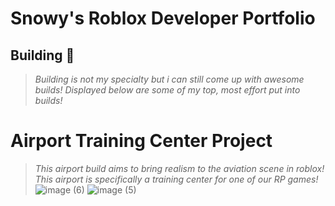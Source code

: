 # Snowy's Roblox Developer Portfolio

## Building 🔨

> *Building is not my specialty but i can still come up with awesome builds! Displayed below are some of my top, most effort put into builds!*

# Airport Training Center Project
> *This airport build aims to bring realism to the aviation scene in roblox! This airport is specifically a training center for one of our RP games!*
![image (6)](https://github.com/user-attachments/assets/42810726-4280-4d70-bb74-55a778dd6ae6)
![image (5)](https://github.com/user-attachments/assets/6c90db21-4fd5-4c9e-b5ba-368c32f88764)
